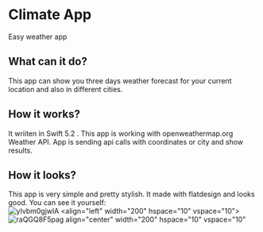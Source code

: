 # Climate App
Easy weather app
## What can it do?
This app can show you three days weather forecast for your current location and also in different cities.
## How it works? 
It wriiten in Swift 5.2 . This app is working with openweathermap.org Weather API. App is sending api calls with coordinates or city and show results.
## How it looks?
This app is very simple and pretty stylish. It made with flatdesign and looks good. You can see it yourself:
![yIvbm0gjwlA <align="left" width="200" hspace="10" vspace="10">](https://user-images.githubusercontent.com/46632290/81840126-33abad00-9551-11ea-9d19-68b272b22c29.jpg)
![raQGQ8F5pag align="center" width="200" hspace="10" vspace="10"](https://user-images.githubusercontent.com/46632290/81840255-63f34b80-9551-11ea-9da2-1e2ab0c6a9a5.jpg)

